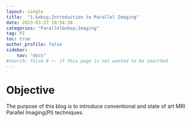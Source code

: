 ```yaml
---
layout: single
title:  "1.&nbsp;Introduction to Parallel Imaging"
date: 2023-03-27 19:54:38
categories: "Parallel&nbsp;Imaging"
tag: PI
toc: true
author_profile: false
sidebar:
    nav: "docs"
#search: false # <- if this page is not wanted to be searched
---
```


# Objective<br>
The purpose of this blog is to introduce conventional and state of art MRI Parallel Imaging(PI) techniques.







